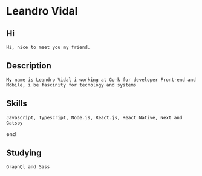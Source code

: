 <p>
  <h1 align="start">Leandro Vidal</h1>
</p>

  ## Hi
    Hi, nice to meet you my friend.
 

  ## Description  
    My name is Leandro Vidal i working at Go-k for developer Front-end and Mobile, i be fascinity for tecnology and systems 

  ## Skills 
    Javascript, Typescript, Node.js, React.js, React Native, Next and Gatsby
  end

  ## Studying  
    GraphQl and Sass 
